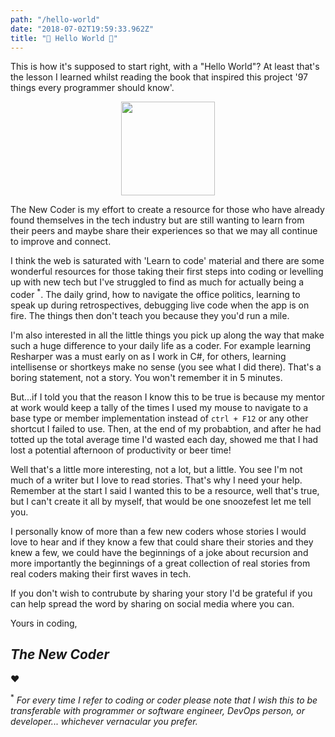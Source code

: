 ```yaml
---
path: "/hello-world"
date: "2018-07-02T19:59:33.962Z"
title: "🎉 Hello World 🎉"
---
```

This is how it's supposed to start right, with a "Hello World"? At least that's the lesson I learned whilst reading the book that inspired this project '97 things every programmer should know'.

<center><a href="https://www.amazon.co.uk/Things-Every-Programmer-Should-Know/dp/0596809484"><img src="https://images-na.ssl-images-amazon.com/images/I/51v52A11tKL._SX336_BO1,204,203,200_.jpg" width=150></a></center>

The New Coder is my effort to create a resource for those who have already found themselves in the tech industry but are still wanting to learn from their peers and maybe share their experiences so that we may all continue to improve and connect.

I think the web is saturated with 'Learn to code' material and there are some wonderful resources for those taking their first steps into coding or levelling up with new tech but I've struggled to find as much for actually being a coder <sup>*</sup>. The daily grind, how to navigate the office politics, learning to speak up during retrospectives, debugging live code when the app is on fire. The things then don't teach you because they you'd run a mile. 

I'm also interested in all the little things you pick up along the way that make such a huge difference to your daily life as a coder. For example learning Resharper was a must early on as I work in C#, for others, learning intellisense or shortkeys make no sense (you see what I did there). That's a boring statement, not a story. You won't remember it in 5 minutes. 

But...if I told you that the reason I know this to be true is because my mentor at work would keep a tally of the times I used my mouse to navigate to a base type or member implementation instead of `ctrl + F12` or any other shortcut I failed to use. Then, at the end of my probabtion, and after he had totted up the total average time I'd wasted each day, showed me that I had lost a potential afternoon of productivity or beer time!

Well that's a little more interesting, not a lot, but a little. You see I'm not much of a writer but I love to read stories. That's why I need your help. Remember at the start I said I wanted this to be a resource, well that's true, but I can't create it all by myself, that would be one snoozefest let me tell you. 

I personally know of more than a few new coders whose stories I would love to hear and if they know a few that could share their stories and they knew a few, we could have the beginnings of a joke about recursion and more importantly the beginnings of a great collection of real stories from real coders making their first waves in tech. 

If you don't wish to contrubute by sharing your story I'd be grateful if you can help spread the word by sharing on social media where you can.

Yours in coding,

## _The New Coder_
❤

<sup>*</sup> _For every time I refer to coding or coder please note that I wish this to be transferable with programmer or software engineer, DevOps person, or developer... whichever vernacular you prefer._


